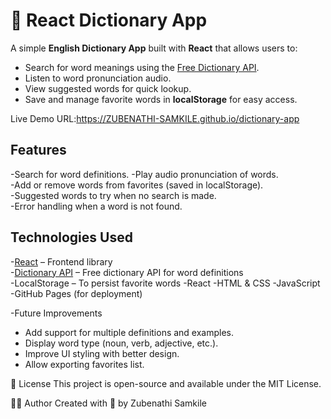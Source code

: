 # 📘 React Dictionary App
A simple **English Dictionary App** built with **React** that allows users to:

- Search for word meanings using the [Free Dictionary API](https://dictionaryapi.dev/).
- Listen to word pronunciation audio.
- View suggested words for quick lookup.
- Save and manage favorite words in **localStorage** for easy access.

Live Demo URL:https://ZUBENATHI-SAMKILE.github.io/dictionary-app
## Features

-Search for word definitions.
-Play audio pronunciation of words.  
-Add or remove words from favorites (saved in localStorage).  
-Suggested words to try when no search is made.  
-Error handling when a word is not found.

## Technologies Used

-[React](https://reactjs.org/) – Frontend library  
-[Dictionary API](https://dictionaryapi.dev/) – Free dictionary API for word definitions  
-LocalStorage – To persist favorite words
-React
-HTML & CSS
-JavaScript 
-GitHub Pages (for deployment)

-Future Improvements
- Add support for multiple definitions and examples.
- Display word type (noun, verb, adjective, etc.).
- Improve UI styling with better design.
- Allow exporting favorites list.

📄 License
This project is open-source and available under the MIT License.

🧑‍💻 Author
Created with 💙 by Zubenathi Samkile
